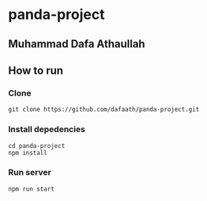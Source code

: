 # panda-project

## Muhammad Dafa Athaullah

## How to run

### Clone 
```
git clone https://github.com/dafaath/panda-project.git
```
### Install depedencies
``` 
cd panda-project
npm install
```
### Run server
```
npm run start
```
